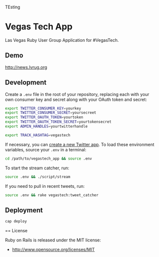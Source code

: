 TEsting

# Vegas Tech App

Las Vegas Ruby User Group Application for #VegasTech.

## Demo

http://news.lvrug.org

## Development

Create a `.env` file in the root of your repository, replacing each with your
own consumer key and secret along with your OAuth token and secret:

```bash
export TWITTER_CONSUMER_KEY=yourkey
export TWITTER_CONSUMER_SECRET=yoursecreet
export TWITTER_OAUTH_TOKEN=yourtoken
export TWITTER_OAUTH_TOKEN_SECRET=yourtokensecret
export ADMIN_HANDLES=yourtwitterhandle

export TRACK_HASHTAG=vegastech
```

If necessary, you can [create a new Twitter app](https://dev.twitter.com/apps).
To load these environment variables, source your `.env` in a terminal:

```bash
cd /path/to/vegastech_app && source .env
```

To start the stream catcher, run:

```bash
source .env && ./script/stream
```

If you need to pull in recent tweets, run:

```bash
source .env && rake vegastech:tweet_catcher
```

## Deployment

```bash
cap deploy
```

== License

Ruby on Rails is released under the MIT license:

* http://www.opensource.org/licenses/MIT
